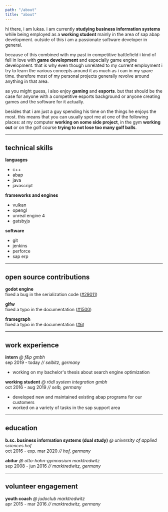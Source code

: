 ```yaml
---
path: "/about"
title: "about"
---
```


hi there, i am lukas. i am currently **studying business information systems** while being employed as a **working student** mainly in the area of sap abap development. outside of this i am a passionate software developer in general.

because of this combined with my past in competitive battlefield i kind of fell in love with **game development** and especially game engine development. that is why even though unrelated to my current employment i try to learn the various concepts around it as much as i can in my spare time. therefore most of my personal projects generally revolve around anything in that area.

as you might guess, i also enjoy **gaming** and **esports**. but that should be the case for anyone with a competitive esports background or anyone creating games and the software for it actually.

besides that i am just a guy spending his time on the things he enjoys the most. this means that you can usually spot me at one of the following places: at my computer **working on some side project**, in the gym **working out** or on the golf course **trying to not lose too many golf balls**.

---

## technical skills

**languages**
- c++
- abap
- java
- javascript

**frameworks and engines**
- vulkan
- opengl
- unreal engine 4
- gatsbyjs

**software**
- git
- jenkins
- perforce
- sap erp

---

## open source contributions

**godot engine** \
fixed a bug in the serialization code ([#29011](https://github.com/godotengine/godot/pull/29011))

**glfw** \
fixed a typo in the documentation ([#1500](https://github.com/glfw/glfw/pull/1500))

**framegraph** \
fixed a typo in the documentation ([#6](https://github.com/azhirnov/FrameGraph/pull/6))



---

## work experience

**intern** *@ f&p gmbh* \
sep 2019 - today *// selbitz, germany*

- working on my bachelor's thesis about search engine optimization

**working student** *@ rödl system integration gmbh* \
oct 2016 - aug 2019 *// selb, germany*

- developed new and maintained existing abap programs for our customers
- worked on a variety of tasks in the sap support area

---

## education

**b.sc. business information systems (dual study)** *@ university of applied sciences hof* \
oct 2016 - exp. mar 2020 *// hof, germany*

**abitur** *@ otto-hahn-gymnasium marktredwitz* \
sep 2008 - jun 2016 *// marktredwitz, germany*

---

## volunteer engagement

**youth coach** *@ judoclub marktredwitz* \
apr 2015 - mar 2016 *// marktredwitz, germany*
